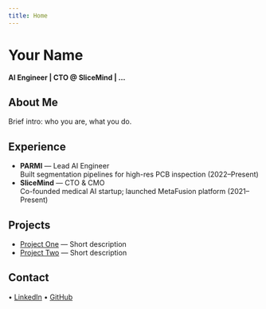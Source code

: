 ```yaml
---
title: Home
---
```

# Your Name
**AI Engineer | CTO @ SliceMind | …**

## About Me
Brief intro: who you are, what you do.

## Experience
- **PARMI** — Lead AI Engineer  
  Built segmentation pipelines for high-res PCB inspection (2022–Present)
- **SliceMind** — CTO & CMO  
  Co-founded medical AI startup; launched MetaFusion platform (2021–Present)

## Projects
- [Project One](https://link) — Short description  
- [Project Two](https://link) — Short description

## Contact
• [LinkedIn](https://linkedin.com/in/yourname) • [GitHub](https://github.com/your-username)
